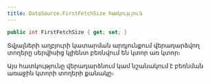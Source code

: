 ```yaml
---
title: DataSource.FirstFetchSize հատկություն
---
```


```c#
public int FirstFetchSize { get; set; }
```

Տվյալների աղբյուրի կատարման արդյունքում վերադարձվող տողերը սերվիսից կլիենտ բեռնվում են կտոր առ կտոր։

Այս հատկությունը վերադարձնում կամ նշանակում է բեռնման առաջին կտորի տողերի քանակը։

<!-- ### ShowProgress

```c#
public bool ShowProgress { get; set; }
```

Վերադարձնում կամ նշանակում է տվյալների աղբյուրը կատարման և բեռնման գործընթացի պրոգրեսի պատուհանով ցուցադրման հայտանիշը։ -->
